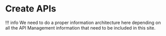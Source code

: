 # Create APIs

!!! info
    We need to do a proper information architecture here depending on all the API Management information that need to be included in this site.


